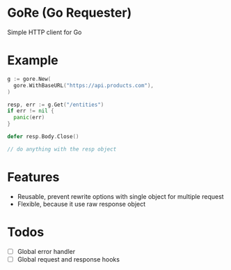 # GoRe (Go Requester)
Simple HTTP client for Go

# Example

```go
g := gore.New(
  gore.WithBaseURL("https://api.products.com"),
)

resp, err := g.Get("/entities")
if err != nil {
  panic(err)
}

defer resp.Body.Close()

// do anything with the resp object
```

# Features
* Reusable, prevent rewrite options with single object for multiple request
* Flexible, because it use raw response object

# Todos
* [ ] Global error handler
* [ ] Global request and response hooks
